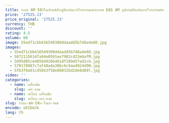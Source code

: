 ```yaml
---
title: ระบบ AM 58กิโลเฮิรตซ์ประตูป้องกันการโจรกรรมเสาอากาศ EAS AM อุปกรณ์ป้องกันการโจรกรรมสำหรับซูเปอร์มาร์เก็ต
price: '27525.13'
price_original: '27525.13'
currency: THB
discount: ''
rating: 4.5
volume: 60
image: S5ed71cbb416549309ddaadd5b748a4e6O.jpg
images:
  - S5ed71cbb416549309ddaadd5b748a4e6O.jpg
  - S87211561dfa94e0591ee7982cd23e6afM.jpg
  - S095d05ce40594916b461df189457ad1cG.jpg
  - S70178987c7af48a4a30bc6c9aa4924d9N.jpg
  - Sfb3f0a61cd5843f58e88032bd2de8d89l.jpg
video: ''
categories:
  - name: เครื่องมือ
    slug: เคร-องม
  - name: อะไหล่ เครื่องมือ
    slug: อะไหล-เคร-องม
slug: ระบบ-am-58ก-โลเฮ-รตซ
encode: oEI6mJk
lang: th
---
```

  